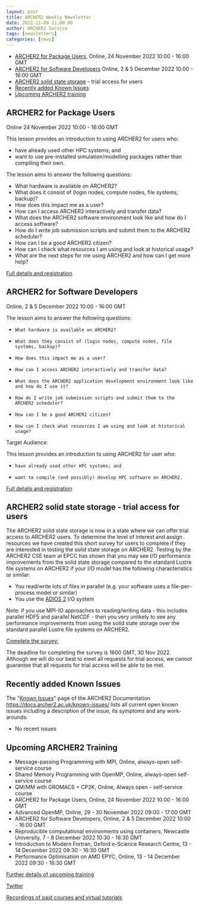```yaml
---
layout: post
title: ARCHER2 Weekly Newsletter
date: 2022-11-09 11:00:00
author: ARCHER2 Service
tags: [newsletters] 
categories: [news]
---
```



- [ARCHER2 for Package Users](#archer2-for-package-users), Online, 24 November 2022 10:00 - 16:00 GMT 
- [ARCHER2 for Software Developers](#archer2-for-software-developers) Online, 2 & 5 December 2022 10:00 - 16:00 GMT
- [ARCHER2 solid state storage](#archer2-solid-state-storage---trial-access-for-users) - trial access for users
- [Recently added Known Issues](#recently-added-known-issues)
- [Upcoming ARCHER2 training](#upcoming-archer2-training)

<!--more-->
 

## ARCHER2 for Package Users 	

Online 	24 November 2022 10:00 - 16:00 GMT 

This lesson provides an introduction to using ARCHER2 for users who:

- have already used other HPC systems; and
- want to use pre-installed simulation/modelling packages rather than compiling their own.

The lesson aims to answer the following questions:

- What hardware is available on ARCHER2?
- What does it consist of (login nodes, compute nodes, file systems, backup)?
- How does this impact me as a user?
- How can I access ARCHER2 interactively and transfer data?
- What does the ARCHER2 software environment look like and how do I access software?
- How do I write job submission scripts and submit them to the ARCHER2 scheduler?
- How can I be a good ARCHER2 citizen?
- How can I check what resources I am using and look at historical usage?
- What are the next steps for me using ARCHER2 and how can I get more help?

[Full details and registration](https://www.archer2.ac.uk/training/#upcoming-training)


## ARCHER2 for Software Developers

Online, 2 & 5 December 2022 10:00 - 16:00 GMT 

The lesson aims to answer the following questions:

-     What hardware is available on ARCHER2?
-     What does they consist of (login nodes, compute nodes, file systems, backup)?
-     How does this impact me as a user?
-     How can I access ARCHER2 interactively and transfer data?
-     What does the ARCHER2 application development environment look like and how do I use it?
-     How do I write job submission scripts and submit them to the ARCHER2 scheduler?
-     How can I be a good ARCHER2 citizen?
-     How can I check what resources I am using and look at historical usage?

Target Audience:

This lesson provides an introduction to using ARCHER2 for user who:

-     have already used other HPC systems; and
-     want to compile (and possibly) develop HPC software on ARCHER2.
	
[Full details and registration](https://www.archer2.ac.uk/training/#upcoming-training)


## ARCHER2 solid state storage - trial access for users

The ARCHER2 solid state storage is now in a state where we can offer trial access to ARCHER2 users. To determine the level of interest and assign resources we have created this short survey for users to complete if they are interested in testing the solid state storage on ARCHER2. Testing by the ARCHER2 CSE team at EPCC has shown that you may see I/O performance improvements from the solid state storage compared to the standard Lustre file systems on ARCHER2 if your I/O model has the following characteristics or similar:

 - You read/write lots of files in parallel (e.g. your software uses a file-per-process model or similar)
 - You use the  [ADIOS 2](https://adios2.readthedocs.io/en/latest/)  I/O system

Note: if you use MPI-IO approaches to reading/writing data - this includes parallel HDF5 and parallel NetCDF - then you very unlikely to see any performance improvements from using the solid state storage over the standard parallel Lustre file systems on ARCHER2.

[Complete the survey:](https://edin.ac/3DAhpJQ)

The deadline for completing the survey is 1600 GMT, 30 Nov 2022. Although we will do our best to meet all requests for trial access, we cannot guarantee that all requests for trial access will be able to be met.


## Recently added Known Issues
 
The "[Known Issues](https://docs.archer2.ac.uk/known-issues/)" page of the ARCHER2 Documentation
<https://docs.archer2.ac.uk/known-issues/>
lists all current open known issues including a description of the issue, its symptoms and any work-arounds.

- No recent issues


## Upcoming ARCHER2 Training

- Message-passing Programming with MPI, Online, always-open self-service course
- Shared Memory Programming with OpenMP, Online, always-open self-service course
- QM/MM with GROMACS + CP2K, Online, Always open - self-service course
- ARCHER2 for Package Users, Online, 24 November 2022 10:00 - 16:00 GMT 
- Advanced OpenMP, Online, 29 - 30 November 2022 09:00 - 17:00 GMT 
- ARCHER2 for Software Developers, Online, 2 & 5 December 2022 10:00 - 16:00 GMT 
- Reproducible computational environments using containers, Newcastle University, 7 - 8 December 2022 10:30 - 16:30 GMT 	
- Introduction to Modern Fortran, Oxford e-Science Research Centre, 13 - 14 December 2022 09:30 - 16:30 GMT 	 
- Performance Optimisation on AMD EPYC, Online, 13 - 14 December 2022 09:30 - 16:30 GMT


[Further details of upcoming training](https://www.archer2.ac.uk/training/#upcoming-training)


[Twitter](https://twitter.com/ARCHER2_HPC)

[Recordings of past courses and virtual tutorials](https://www.archer2.ac.uk/training/materials/)

